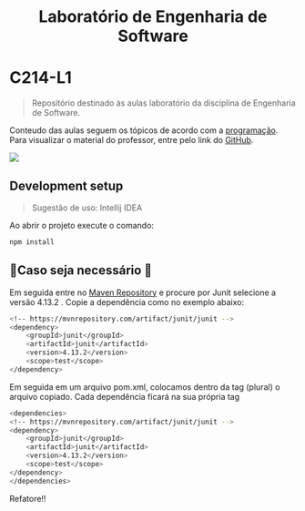<h1 align="center">Laboratório de Engenharia de Software</h1>

# C214-L1
> Repositório destinado às aulas laboratório da disciplina de Engenharia de Software.

Conteudo das aulas seguem os tópicos de acordo com a [programação](https://iagocb.notion.site/iagocb/Laborat-rio-C214-Apresenta-o-d0f422f24536431ca4e8836b1772a958).
Para visualizar o material do professor, entre pelo link do [GitHub](https://github.com/IagoCB/lab-c214).

![](header.png)

## Development setup

>Sugestão de uso: Intellij IDEA

Ao abrir o projeto execute o comando:
```sh
npm install
```
## 🚧Caso seja necessário 🚧


Em seguida entre no [Maven Repository](https://mvnrepository.com/artifact/junit/junit) e procure por Junit selecione a versão 4.13.2 .
Copie a dependência como no exemplo abaixo: 
```sh
<!-- https://mvnrepository.com/artifact/junit/junit -->
<dependency>
    <groupId>junit</groupId>
    <artifactId>junit</artifactId>
    <version>4.13.2</version>
    <scope>test</scope>
</dependency>
```
Em seguida em um arquivo pom.xml, colocamos dentro da tag<dependencies> (plural) o arquivo copiado.
Cada dependência ficará na sua própria tag <dependency>

```sh
<dependencies>
<!-- https://mvnrepository.com/artifact/junit/junit -->
<dependency>
    <groupId>junit</groupId>
    <artifactId>junit</artifactId>
    <version>4.13.2</version>
    <scope>test</scope>
</dependency>
</dependencies>
```
Refatore!!
